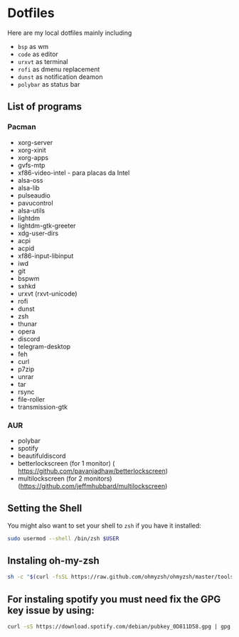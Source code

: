 # Dotfiles

Here are my local dotfiles mainly including

* `bsp` as wm
* `code` as editor
* `urxvt` as terminal
* `rofi` as dmenu replacement
* `dunst` as notification deamon
* `polybar` as status bar


## List of programs
### Pacman
* xorg-server 
* xorg-xinit  
* xorg-apps 
* gvfs-mtp
* xf86-video-intel - para placas da Intel
* alsa-oss 
* alsa-lib
* pulseaudio 
* pavucontrol
* alsa-utils 
* lightdm 
* lightdm-gtk-greeter
* xdg-user-dirs
* acpi 
* acpid 
* xf86-input-libinput
* iwd
* git
* bspwm
* sxhkd
* urxvt (rxvt-unicode)
* rofi
* dunst
* zsh
* thunar
* opera
* discord
* telegram-desktop
* feh
* curl
* p7zip 
* unrar 
* tar 
* rsync 
* file-roller
* transmission-gtk

### AUR
* polybar
* spotify
* beautifuldiscord
* betterlockscreen (for 1 monitor) ( https://github.com/pavanjadhaw/betterlockscreen)
* multilockscreen (for 2 monitors) (https://github.com/jeffmhubbard/multilockscreen)


## Setting the Shell
You might also want to set your shell to `zsh` if you have it installed:
``` sh
sudo usermod --shell /bin/zsh $USER
```
## Instaling oh-my-zsh
``` sh
sh -c "$(curl -fsSL https://raw.github.com/ohmyzsh/ohmyzsh/master/tools/install.sh)"
```

## For instaling spotify you must need fix the GPG key issue by using:
``` sh
curl -sS https://download.spotify.com/debian/pubkey_0D811D58.gpg | gpg --import -
```
